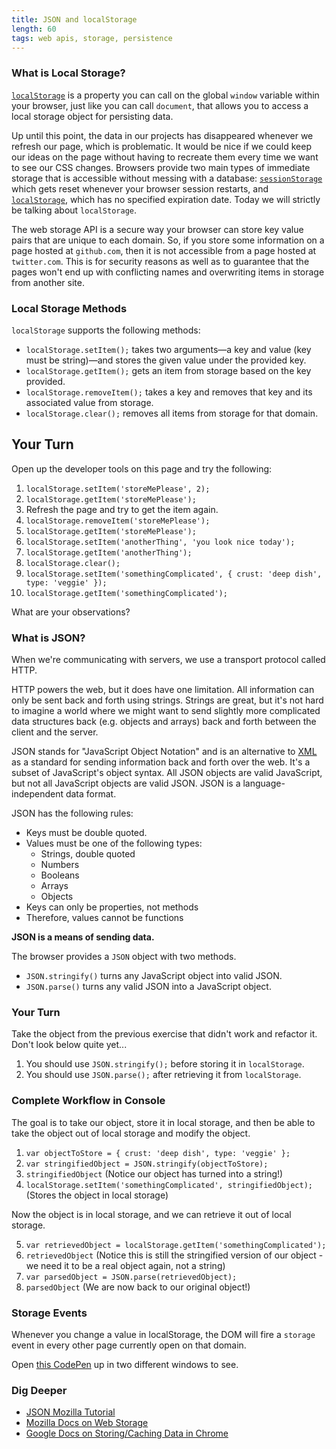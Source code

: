 ```yaml
---
title: JSON and localStorage
length: 60
tags: web apis, storage, persistence
---
```


### What is Local Storage?

[`localStorage`][ls-mdn] is a property you can call on the global `window` variable within your browser, just like you can call `document`, that allows you to access a local storage object for persisting data.

Up until this point, the data in our projects has disappeared whenever we refresh our page, which is problematic. It would be nice if we could keep our ideas on the page without having to recreate them every time we want to see our CSS changes. Browsers provide two main types of immediate storage that is accessible without messing with a database: [`sessionStorage`][ss-mdn] which gets reset whenever your browser session restarts, and [`localStorage`][ls-mdn], which has no specified expiration date. Today we will strictly be talking about `localStorage`.

The web storage API is a secure way your browser can store key value pairs that are unique to each domain. So, if you store some information on a page hosted at `github.com`, then it is not accessible from a page hosted at `twitter.com`. This is for security reasons as well as to guarantee that the pages won't end up with conflicting names and overwriting items in storage from another site.  

### Local Storage Methods

`localStorage` supports the following methods:

- `localStorage.setItem();` takes two arguments—a key and value (key must be string)—and stores the given value under the provided key.
- `localStorage.getItem();` gets an item from storage based on the key provided.
- `localStorage.removeItem();` takes a key and removes that key and its associated value from storage.
- `localStorage.clear();` removes all items from storage for that domain.

[ls-mdn]: https://developer.mozilla.org/en-US/docs/Web/API/Window/localStorage
[ss-mdn]: https://developer.mozilla.org/en-US/docs/Web/API/Window/sessionStorage
[gs-mdn]: https://developer.mozilla.org/en-US/docs/Web/API/Window/globalStorage

## Your Turn

Open up the developer tools on this page and try the following:

1. `localStorage.setItem('storeMePlease', 2);`
2. `localStorage.getItem('storeMePlease');`
3. Refresh the page and try to get the item again.
4. `localStorage.removeItem('storeMePlease');`
5. `localStorage.getItem('storeMePlease');`
6. `localStorage.setItem('anotherThing', 'you look nice today');`
7. `localStorage.getItem('anotherThing');`
8. `localStorage.clear();`
9. `localStorage.setItem('somethingComplicated', { crust: 'deep dish', type: 'veggie' });`
10. `localStorage.getItem('somethingComplicated');`

What are your observations?

### What is JSON?

When we're communicating with servers, we use a transport protocol called HTTP.

HTTP powers the web, but it does have one limitation. All information can only be sent back and forth using strings. Strings are great, but it's not hard to imagine a world where we might want to send slightly more complicated data structures back (e.g. objects and arrays) back and forth between the client and the server.

JSON stands for "JavaScript Object Notation" and is an alternative to [XML](https://gist.github.com/stevekinney/210a7fb9c9b3c0be2e53) as a standard for sending information back and forth over the web. It's a subset of JavaScript's object syntax. All JSON objects are valid JavaScript, but not all JavaScript objects are valid JSON. JSON is a language-independent data format.

JSON has the following rules:

- Keys must be double quoted.
- Values must be one of the following types:
    - Strings, double quoted
    - Numbers
    - Booleans
    - Arrays
    - Objects
- Keys can only be properties, not methods  
- Therefore, values cannot be functions  

**JSON is a means of sending data.**

The browser provides a `JSON` object with two methods.

- `JSON.stringify()` turns any JavaScript object into valid JSON.
- `JSON.parse()` turns any valid JSON into a JavaScript object.

### Your Turn

Take the object from the previous exercise that didn't work and refactor it. Don't look below quite yet...

1. You should use `JSON.stringify();` before storing it in `localStorage`.
2. You should use `JSON.parse();` after retrieving it from `localStorage`.

### Complete Workflow in Console

The goal is to take our object, store it in local storage, and then be able to take the object out of local storage and modify the object.

1. `var objectToStore = { crust: 'deep dish', type: 'veggie' };`
2. `var stringifiedObject = JSON.stringify(objectToStore);`
3. `stringifiedObject` (Notice our object has turned into a string!)
4. `localStorage.setItem('somethingComplicated', stringifiedObject);` (Stores the object in local storage)

Now the object is in local storage, and we can retrieve it out of local storage.

5. `var retrievedObject = localStorage.getItem('somethingComplicated');`
6. `retrievedObject` (Notice this is still the stringified version of our object - we need it to be a real object again, not a string)
7. `var parsedObject = JSON.parse(retrievedObject);`
8. `parsedObject` (We are now back to our original object!)

### Storage Events

Whenever you change a value in localStorage, the DOM will fire a `storage` event in every other page currently open on that domain.

Open [this CodePen](http://codepen.io/team/turing/pen/xOYdBG) up in two different windows to see.  

### Dig Deeper
* [JSON Mozilla Tutorial](https://developer.mozilla.org/en-US/docs/Learn/JavaScript/Objects/JSON)
* [Mozilla Docs on Web Storage](https://developer.mozilla.org/en-US/docs/Web/API/Web_Storage_API/Using_the_Web_Storage_API) 
* [Google Docs on Storing/Caching Data in Chrome](https://developers.google.com/web/tools/chrome-devtools/manage-data/local-storage)
